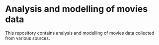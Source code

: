 # Analysis and modelling of movies data

This repository contains analysis and modelling of movies data collected from various sources.
